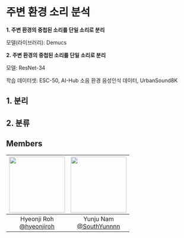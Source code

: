 # 주변 환경 소리 분석

__1. 주변 환경의 중첩된 소리를 단일 소리로 분리__

모델(라이브러리): Demucs

__2. 주변 환경의 중첩된 소리를 단일 소리로 분리__

모델: ResNet-34

학습 데이터셋: ESC-50, AI-Hub 소음 환경 음성인식 데이터, UrbanSound8K

## 1. 분리

## 2. 분류

## Members
|<img src="https://avatars.githubusercontent.com/u/108173863?v=4" width="150" height="150"/>|<img src="https://avatars.githubusercontent.com/u/98511311?v=4" width="150" height="150"/>|
|:-:|:-:|
|Hyeonji Roh<br/>[@hyeonjiroh](https://github.com/hyeonjiroh)|Yunju Nam<br/>[@SouthYunnnn](https://github.com/SouthYunnnn)|
